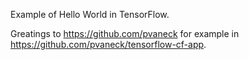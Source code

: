 Example of Hello World in TensorFlow.

Greatings to https://github.com/pvaneck for example in https://github.com/pvaneck/tensorflow-cf-app.